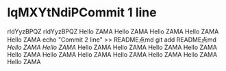 # lqMXYtNdiPCommit 1 line
rldYyzBPQZ
rldYyzBPQZ
Hello ZAMA
Hello ZAMA
Hello ZAMA
Hello ZAMA
Hello ZAMA
echo "Commit 2 line" >> README点md
git add README点md
*Hello ZAMA*
*Hello ZAMA*
Hello ZAMA
Hello ZAMA
Hello ZAMA
Hello ZAMA
Hello ZAMA
Hello ZAMA
Hello ZAMA
Hello ZAMA
Hello ZAMA
Hello ZAMA
Hello ZAMA
